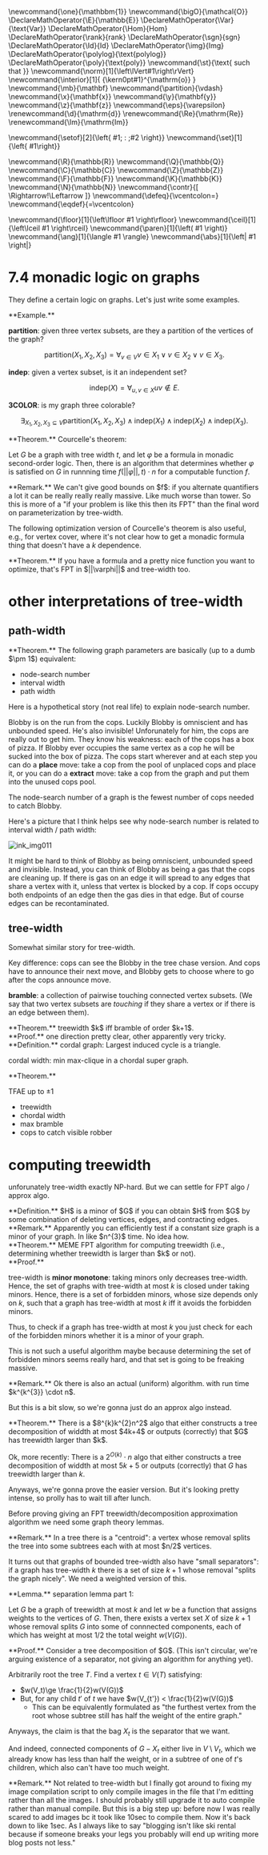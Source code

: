 \newcommand{\one}{\mathbbm{1}}
\newcommand{\bigO}{\mathcal{O}}
\DeclareMathOperator{\E}{\mathbb{E}}
\DeclareMathOperator{\Var}{\text{Var}}
\DeclareMathOperator{\Hom}{Hom}
\DeclareMathOperator{\rank}{rank}
\DeclareMathOperator{\sgn}{sgn}
\DeclareMathOperator{\Id}{Id}
\DeclareMathOperator{\img}{Img}
\DeclareMathOperator{\polylog}{\text{polylog}}
\DeclareMathOperator{\poly}{\text{poly}}
\newcommand{\st}{\text{ such that }}
\newcommand{\norm}[1]{\left\lVert#1\right\rVert}
\newcommand{\interior}[1]{ {\kern0pt#1}^{\mathrm{o}} }
\newcommand{\mb}{\mathbf}
\newcommand{\partition}{\vdash}
\newcommand{\x}{\mathbf{x}}
\newcommand{\y}{\mathbf{y}}
\newcommand{\z}{\mathbf{z}}
\newcommand{\eps}{\varepsilon}
\renewcommand{\d}{\mathrm{d}}
\renewcommand{\Re}{\mathrm{Re}}
\renewcommand{\Im}{\mathrm{Im}}

\newcommand{\setof}[2]{\left\{ #1\; : \;#2 \right\}}
\newcommand{\set}[1]{\left\{ #1\right\}}

\newcommand{\R}{\mathbb{R}}
\newcommand{\Q}{\mathbb{Q}}
\newcommand{\C}{\mathbb{C}}
\newcommand{\Z}{\mathbb{Z}}
\newcommand{\F}{\mathbb{F}}
\newcommand{\K}{\mathbb{K}}
\newcommand{\N}{\mathbb{N}}
\newcommand{\contr}{\[ \Rightarrow\!\Leftarrow \]}
\newcommand{\defeq}{\vcentcolon=}
\newcommand{\eqdef}{=\vcentcolon}

\newcommand{\floor}[1]{\left\lfloor #1 \right\rfloor}
\newcommand{\ceil}[1]{\left\lceil #1 \right\rceil}
\newcommand{\paren}[1]{\left( #1 \right)}
\newcommand{\ang}[1]{\langle #1 \rangle}
\newcommand{\abs}[1]{\left| #1 \right|}


# 7.4 monadic logic on graphs

They define a certain logic on graphs. 
Let's just write some examples.

<div class="ex envbox">**Example.**

**partition**: given three vertex subsets, are they a partition
of the vertices of the graph?

$$\text{partition}(X_1,X_2,X_3) = \forall_{v\in V} v\in X_1 \lor v\in X_2 \lor v\in X_3.$$

**indep**: given a vertex subset, is it an independent set?

$$\text{indep}(X) = \forall_{u,v \in X} uv\notin E.$$


**3COLOR**: is my graph three colorable?

$$\exists_{X_1,X_2,X_3 \subseteq V} \text{partition}(X_1,X_2,X_3) \land \text{indep}(X_1) \land \text{indep}(X_2) \land \text{indep}(X_3).$$

</div>

<div class="thm envbox">**Theorem.**
Courcelle's theorem:

Let $G$ be a graph with tree width $t$, and let $\varphi$ be a
formula in monadic second-order logic. Then, there is an
algorithm that determines whether $\varphi$ is satisfied on  $G$
in runnning time $f(||\varphi||, t)\cdot n$ for a computable
function  $f$.
</div>

<div class="rmk envbox">**Remark.**
We can't give good bounds on $f$: if you alternate quantifiers a
lot it can be really really really massive. Like much worse than tower.
So this is more of a "if your problem is like this then its FPT"
than the final word on parameterization by tree-width.
</div>

The following optimization version of Courcelle's theorem is also
useful, e.g., for vertex cover, where it's not clear how to get a
monadic formula thing that doesn't have a $k$ dependence.

<div class="thm envbox">**Theorem.**
If you have a formula and a pretty nice function you want to
optimize, that's FPT in $||\varphi||$ and tree-width too.
</div>

# other interpretations of tree-width

## path-width

<div class="thm envbox">**Theorem.**
The following graph parameters are basically (up to a dumb $\pm 1$) equivalent:

- node-search number
- interval width
- path width

</div>

Here is a hypothetical story (not real life) to explain
node-search number.

Blobby is on the run from the cops. Luckily Blobby is omniscient
and has unbounded speed.
He's also invisible!
Unforunately for him, the cops are
really out to get him. They know his weakness: each of the cops
has a box of pizza. If Blobby ever occupies the same vertex as a
cop he will be sucked into the box of pizza.
The cops start wherever and at each step you can do a **place**
move: take a cop from the pool of unplaced cops and place it, 
or you can do a **extract** move: take a cop from the graph and
put them into the unused cops pool.

The node-search number of a graph is the fewest number of cops
needed to catch Blobby.

Here's a picture that I think helps see why node-search number is
related to interval width / path width:

![ink_img011](src/images/ink_img011.png)

It might be hard to think of Blobby as being omniscient,
unbounded speed and invisible. Instead, you can think of Blobby
as being a gas that the cops are cleaning up. If there is gas on
an edge it will spread to any edges that share a vertex with it,
unless that vertex is blocked by a cop. If cops occupy both
endpoints of an edge then the gas dies in that edge. But of
course edges can be recontaminated.

## tree-width

Somewhat similar story for tree-width.

Key difference: cops can see the Blobby in the tree chase
version. And cops have to announce their next move, and Blobby
gets to choose where to go after the cops announce move. 

**bramble**: a collection of pairwise touching connected vertex subsets. 
(We say that two vertex subsets are *touching* if they share a
vertex or if there is an edge between them).

<div class="thm envbox">**Theorem.**
treewidth $k$ iff bramble of order $k+1$.
</div>
<div class="pf envbox">**Proof.**
one direction pretty clear, other apparently very tricky.
</div>

<div class="defn envbox">**Definition.**
cordal graph:
Largest induced cycle is a triangle.

cordal width: min max-clique in a chordal super graph.

</div>

<div class="thm envbox">**Theorem.**

TFAE up to $\pm 1$

- treewidth
- chordal width
- max bramble
- cops to catch visible robber

</div>

# computing treewidth

unforunately tree-width exactly NP-hard. But we can settle for
FPT algo / approx algo.

<div class="defn envbox">**Definition.**
$H$ is a minor of $G$ if you can obtain $H$ from $G$ by some
combination of deleting vertices, edges, and contracting edges.
</div>

<div class="rmk envbox">**Remark.**
Apparently you can efficiently test if a constant size graph is a
minor of your graph. In like $n^{3}$ time. No idea how.
</div>

<div class="thm envbox">**Theorem.**
MEME FPT algorithm for computing treewidth (i.e., determining
whether treewidth is larger than $k$ or not).
</div>
<div class="pf envbox">**Proof.**

tree-width is **minor monotone**: taking minors only decreases
tree-width. Hence, the set of graphs with tree-width at most $k$
is closed under taking minors. Hence, there is a set of forbidden
minors, whose size depends only on $k$, such that a graph has
tree-width at most $k$ iff it avoids the forbidden minors.

Thus, to check if a graph has tree-width at most $k$ you just
check for each of the forbidden minors whether it is a minor of
your graph.

This is not such a useful algorithm maybe because determining the
set of forbidden minors seems really hard, and that set is going
to be freaking massive.

</div>

<div class="rmk envbox">**Remark.**
Ok there is also an actual (uniform) algorithm. with run time
$k^{k^{3}} \cdot n$. 

But this is a bit slow, so we're gonna just do an approx algo
instead.
</div>

<div class="thm envbox">**Theorem.**
There is a $8^{k}k^{2}n^2$ algo that either constructs a tree
decomposition of widdth at most $4k+4$ or outputs (correctly)
that $G$ has treewidth larger than $k$.

Ok, more recently:
There is a $2^{O(k)}\cdot n$ algo that either constructs a tree
decomposition of widdth at most $5k+5$ or outputs (correctly)
that $G$ has treewidth larger than $k$.

Anyways, we're gonna prove the easier version. 
But it's looking pretty intense, so prolly has to wait till after
lunch.
</div>

Before proving giving an FPT treewidth/decomposition
approximation algorithm we need some graph theory lemmas.

<div class="rmk envbox">**Remark.**
In a tree there is a "centroid": a vertex whose removal splits
the tree into some subtrees each with at most $n/2$ vertices.

It turns out that graphs of bounded tree-width also have "small
separators": if a graph has tree-width $k$ there is a set of size
$k+1$ whose removal "splits the graph nicely".
We need a weighted version of this.
</div>

<div class="lem envbox">**Lemma.**
separation lemma part 1:

Let $G$ be a graph of treewidth at most $k$ and let $w$ be a
function that assigns weights to the vertices of $G$.
Then, there exists a vertex set $X$ of size $k+1$ whose removal splits $G$
into some of connnected components, each of which has weight at
most $1/2$ the total weight $w(V(G))$.
</div>
<div class="pf envbox">**Proof.**
Consider a tree decomposition of $G$. (This isn't circular, we're
arguing existence of a separator, not giving an algorithm for
anything yet).

Arbitrarily root the tree $T$.
Find a vertex $t\in V(T)$ satisfying:

- $w(V_t)\ge \frac{1}{2}w(V(G))$
- But, for any child $t'$ of $t$ we have $w(V_{t'}) < \frac{1}{2}w(V(G))$
  - This can be equivalently formulated as "the furthest vertex
      from the root whose subtree still has half the weight of
      the entire graph."

Anyways, the claim is that the bag $X_t$ is the separator that we
want.

And indeed, connected components of $G-X_t$ either live in
$V\setminus V_t$, which we already know has less than half the
weight, or in a subtree of one of $t$'s children, which also
can't have too much weight.

</div>

<div class="rmk envbox">**Remark.**
Not related to tree-width but I finally got around to fixing my
image compilation script to only compile images in the file that
I'm editting rather than all the images. I should probably still
upgrade it to auto compile rather than manual compile. 
But this is a big step up: before now I was really scared to add
images bc it took like 10sec to compile them. Now it's back down
to like 1sec. 
As I always like to say "blogging isn't like ski rental because
if someone breaks your legs you probably will end up writing more
blog posts not less."
</div>

